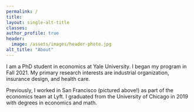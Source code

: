 ```yaml
---
permalink: /
title:
layout: single-alt-title
classes:
author_profile: true
header:
  image: /assets/images/header-photo.jpg
alt_title: "About"
---
```


I am a PhD student in economics at Yale University. I began my program in Fall 2021. My primary research interests are industrial organization, insurance design, and health care.

Previously, I worked in San Francisco (pictured above!) as part of the economics team at Lyft. I graduated from the University of Chicago in 2019 with degrees in economics and math.

